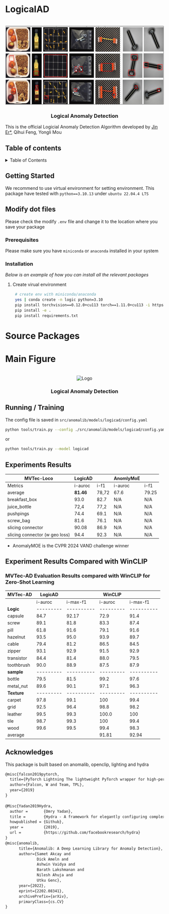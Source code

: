 # LogicalAD

<!-- PROJECT LOGO -->
<br />
<div align="center">
    <img src="assets/github_repo.png" alt="Logo" width="600" height="250">
  <h3 align="center">Logical Anomaly Detection</h3>
</div>

This is the official Logicial Anomaly Detection Algorithm
developed by [Jin Er*](er.jin@lfb.rwth-aachen.de), Qihui Feng, Yongli Mou

## Table of contents

<!-- TABLE OF CONTENTS -->
<details>
  <summary>Table of Contents</summary>
  <ol>
    <li>
      <a href="#getting-started">Getting Started</a>
      <ul>
        <li><a href="#prerequisites">Prerequisites</a></li>
        <li><a href="#installation">Installation</a></li>
      </ul>
    </li>
    <li><a href="#main-figure">Run Training</a></li>
    <li><a href="#run-training">Run Training</a></li>
    <li><a href="#acknowledgments">Acknowledgments</a></li>
  </ol>
</details>


<!-- GETTING STARTED -->
## Getting Started

We recommend to use virtual environment for setting environment. This package have tested with `python==3.10.13` under `ubuntu 22.04.4 LTS`

## Modify dot files 
Please check the modify `.env` file and change it to the location where you save your package

### Prerequisites
Please make sure you have `miniconda` or `anaconda` installed in your system

### Installation

_Below is an example of how you can install all the relevant packages_

1. Create virual environment
   ```sh
    # create env with miniconda/anaconda
    yes | conda create -n logic python=3.10
	pip install torchvision==0.12.0+cu113 torch==1.11.0+cu113 -i https://download.pytorch.org/whl/cu113
    pip install -e .
    pip install requirements.txt
   ```
# Source Packages

# Main Figure

<br />
<div align="center">
    <img src="assets/main_figure_logic_ad.drawio (1).png" alt="Logo" width="600" height="250">
  <h3 align="center">Logical Anomaly Detection</h3>
</div>


## Running / Training
The config file is saved in `src/anomalib/models/logicad/config.yaml`
```bash
python tools/train.py --config ./src/anomalib/models/logicad/config.yaml
```
or
```bash
python tools/train.py --model logicad
```
## Experiments Results

|MVTec-Loco        | LogicAD |       |AnomlyMoE |         | 
|------------------|---------|-------|----------|---------|
|Metrics           | i-auroc | i-f1  | i-auroc  | i-f1    |
| average          | **81.46** | 78,72    | 67.6     | 79.25   | 
| breakfast_box    | 93.0    | 82.7  | N/A      | N/A     | 
| juice_bottle     | 72,4    | 77,2  | N/A      | N/A     | 
| pushpings        | 74.4    | 69.1   | N/A      | N/A     | 
| screw_bag        | 81.6    | 76.1  | N/A      | N/A     | 
| slicing connector| 90.08  | 86.9  | N/A      | N/A     | 
| slicing connector (w geo loss)| 94.4  | 92.3  | N/A      | N/A     | 

* AnomalyMOE is the CVPR 2024 VAND challenge winner

## Experiment Results Compared with WinCLIP
### MVTec-AD Evaluation Results compared with WinCLIP for Zero-Shot Learning
|MVTec-AD   | LogicAD |          | WinCLIP |          |
|-----------|---------|----------|---------|----------|
|           | i-auroc | i-max-f1 | i-auroc | i-max-f1 |
| **Logic** |---------|----------|---------|----------|
| capsule   |  84.7   |   92.17  | 72.9    | 91.4     |
| screw     |  89.1   |   81.8   | 83.3    | 87.4     |
| pill      |  61.8   |   91.6   | 79.1    | 91.6     |
| hazelnut  |  93.5   |   95.0   | 93.9    | 89.7     |
| cable     |  79.4   |   81.2   | 86.5    | 84.5     |
| zipper    |  93.1   |   92.9   | 91.5    | 92.9     |
| transistor|  84.4   |    81.4  | 88.0    | 79.5     |
| toothbrush|  90.0   |    88.9  | 87.5    | 87.9     |
| **sample** |---------|----------|---------|----------|
| bottle    |  79.5   |   81.5   | 99.2    | 97.6     |
| metal_nut |  89.6   |   90.1   | 97.1    | 96.3     |
| **Texture**   |---------|----------|---------|----------|
| carpet    |  97.8   |   99.1   | 100     | 99.4     |
| grid      |  92.5   |   96.4   | 98.8    | 98.2     |
| leather   |  99.5    |  99.3    | 100.0   | 100      |
| tile      |  98.7   |   99.3   | 100     | 99.4     |
| wood      |  99.6   |   99.5   | 99.4    | 98.3     |
| average   |         |          | 91.81 | 92.94    |

## Acknowledges 
This package is built based on anomalib, openclip, lighting and hydra

```tex
@misc{falcon2019pytorch,
  title={PyTorch Lightning The lightweight PyTorch wrapper for high-performance AI research. Scale your models, not the boilerplate},
  author={Falcon, W and Team, TPL},
  year={2019}
}

@Misc{Yadan2019Hydra,
  author =       {Omry Yadan},
  title =        {Hydra - A framework for elegantly configuring complex applications},
  howpublished = {Github},
  year =         {2019},
  url =          {https://github.com/facebookresearch/hydra}
}
@misc{anomalib,
      title={Anomalib: A Deep Learning Library for Anomaly Detection},
      author={Samet Akcay and
              Dick Ameln and
              Ashwin Vaidya and
              Barath Lakshmanan and
              Nilesh Ahuja and
              Utku Genc},
      year={2022},
      eprint={2202.08341},
      archivePrefix={arXiv},
      primaryClass={cs.CV}
}
